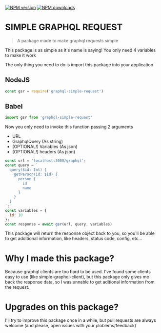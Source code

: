<p>
    <a href="https://www.npmjs.com/package/graphql-simple-request"><img src="https://img.shields.io/npm/v/graphql-simple-request.svg?maxAge=3600" alt="NPM version" /></a>
    <a href="https://www.npmjs.com/package/graphql-simple-request"><img src="https://img.shields.io/npm/dt/graphql-simple-request.svg?maxAge=3600" alt="NPM downloads" /></a>
</p>


# SIMPLE GRAPHQL REQUEST

> A package made to make graphql requests simple

This package is as simple as it's name is saying! You only need 4 variables to make it work

The only thing you need to do is import this package into your application

## NodeJS
```js
const gsr = require('graphql-simple-request')
```

## Babel
```js
import gsr from 'graphql-simple-request'
```

Now you only need to invoke this function passing 2 arguments
- URL
- GraphqlQuery (As string)
- (OPTIONAL!) Variables (As json)
- (OPTIONAL!) headers (As json)

```js
const url = 'localhost:3000/graphql';
const query = `
  query($id: Int) {
    getPerson(id: $id) {
      person {
        id
        name
      }
    }
  }
`;
const variables = {
  id: 10
};
const response = await gsr(url, query, variables)
```

This package will return the response object back to you, so you'll be able to get additional information, like headers, status code, config, etc...

# Why I made this package?
Because graphql clients are too hard to be used. I've found some clients easy to use (like simple-graphql-client), but this package only gives me back the response data, so I was unnable to get aditional information from the request.

# Upgrades on this package?
I'll try to improve this package once in a while, but pull requests are always welcome (and please, open issues with your ploblems/feedback)
